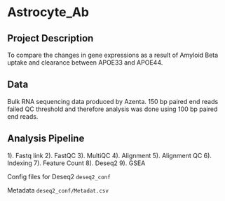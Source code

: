 # Astrocyte_Ab

## Project Description
To compare the changes in gene expressions as a result of Amyloid Beta uptake and clearance between APOE33 and APOE44.

## Data
Bulk RNA sequencing data produced by Azenta. 150 bp paired end reads failed QC threshold and therefore analysis was done using 100 bp paired end reads.

## Analysis Pipeline
1). Fastq link
2). FastQC
3). MultiQC
4). Alignment
5). Alignment QC
6). Indexing
7). Feature Count
8). Deseq2
9). GSEA

Config files for Deseq2 `deseq2_conf`

Metadata `deseq2_conf/Metadat.csv`
